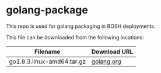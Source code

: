 golang-package
============
This repo is used for golang packaging in BOSH deployments.

This file can be downloaded from the following locations:

| Filename                   | Download URL                        |
| -------------------------- | ----------------------------------- |
| go1.8.3.linux-amd64.tar.gz | [golang.org](https://golang.org/dl) |
